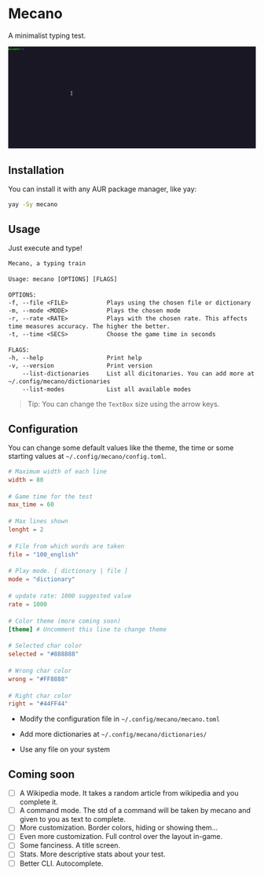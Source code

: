 # Mecano

A minimalist typing test.

![Live Preview](https://github.com/alvarojsino813/mecano/blob/main/assets/mecano.gif)

## Installation

You can install it with any AUR package manager, like yay:

```bash
yay -Sy mecano
```

## Usage

Just execute and type!

```
Mecano, a typing train

Usage: mecano [OPTIONS] [FLAGS]

OPTIONS:
-f, --file <FILE>           Plays using the chosen file or dictionary
-m, --mode <MODE>           Plays the chosen mode
-r, --rate <RATE>           Plays with the chosen rate. This affects time measures accuracy. The higher the better.
-t, --time <SECS>           Choose the game time in seconds

FLAGS:
-h, --help                  Print help
-v, --version               Print version 
    --list-dictionaries     List all dicitonaries. You can add more at ~/.config/mecano/dictionaries
    --list-modes            List all available modes
```

> Tip: You can change the `TextBox` size using the arrow keys.

## Configuration

You can change some default values like the theme, the time or some starting values at `~/.config/mecano/config.toml`.

```toml
# Maximum width of each line
width = 80

# Game time for the test
max_time = 60

# Max lines shown
lenght = 2

# File from which words are taken
file = "100_english"

# Play mode. [ dictionary | file ]
mode = "dictionary"

# update rate: 1000 suggested value
rate = 1000

# Color theme (more coming soon)
[theme] # Uncomment this line to change theme

# Selected char color
selected = "#888888"

# Wrong char color
wrong = "#FF8888"

# Right char color
right = "#44FF44"
```

- Modify the configuration file in `~/.config/mecano/mecano.toml`

- Add more dictionaries at `~/.config/mecano/dictionaries/`

- Use any file on your system

## Coming soon

- [ ] A Wikipedia mode. It takes a random article from wikipedia and you complete it.
- [ ] A command mode. The std of a command will be taken by mecano and given to you as text to complete.
- [ ] More customization. Border colors, hiding or showing them...
- [ ] Even more customization. Full control over the layout in-game.
- [ ] Some fanciness. A title screen.
- [ ] Stats. More descriptive stats about your test.
- [ ] Better CLI. Autocomplete.
